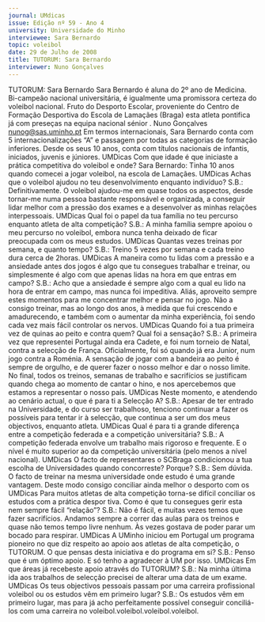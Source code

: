 ```yaml
---
journal: UMdicas
issue: Edição nº 59 - Ano 4
university: Universidade do Minho
interviewee: Sara Bernardo
topic: voleibol
date: 29 de Julho de 2008
title: TUTORUM: Sara Bernardo
interviewer: Nuno Gonçalves
---
```


TUTORUM: Sara Bernardo
Sara Bernardo é aluna do 2º ano de Medicina. Bi-campeão
nacional universitária, é igualmente uma promissora certeza do
voleibol nacional. Fruto do Desporto Escolar, proveniente do
Centro de Formação Desportiva do Escola de Lamaçães (Braga) esta atleta
pontifica já com preseças na equipa nacional sénior .
Nuno Gonçalves
nunog@sas.uminho.pt
Em termos internacionais, Sara
Bernardo conta com 5
internacionalizações “A” e
passagem por todas as categorias
de formação inferiores. Desde os
seus 10 anos, conta com títulos
nacionais de infantis, iniciados,
juvenis e júniores.
UMDicas Com que idade é que
iniciaste a prática competitiva do
voleibol e onde?
Sara Bernardo: Tinha 10 anos
quando comecei a jogar voleibol,
na escola de Lamaçães.
UMDicas Achas que o voleibol
ajudou no teu desenvolvimento
enquanto indivíduo?
S.B.: Definitivamente. O voleibol
ajudou-me em quase todos os
aspectos, desde tornar-me numa
pessoa bastante responsável e
organizada, a conseguir lidar
melhor com a pressão dos exames
e a desenvolver as minhas
relações interpessoais.
UMDicas Qual foi o papel da tua
família no teu percurso enquanto
atleta de alta competição?
S.B.: A minha família sempre
apoiou o meu percurso no voleibol,
embora nunca tenha deixado de
ficar preocupada com os meus
estudos.
UMDicas Quantas vezes treinas
por semana, e quanto tempo?
S.B.: Treino 5 vezes por semana e
cada treino dura cerca de 2horas.
UMDicas A maneira como tu lidas
com a pressão e a ansiedade
antes dos jogos é algo que tu
consegues trabalhar e treinar, ou
simplesmente é algo com que
apenas lidas na hora em que
entras em campo?
S.B.: Acho que a ansiedade é
sempre algo com a qual eu lido na
hora de entrar em campo, mas
nunca foi impeditiva. Aliás,
aproveito sempre estes
momentos para me concentrar
melhor e pensar no jogo.
Não a consigo treinar, mas ao
longo dos anos, à medida que fui
crescendo e amadurecendo, e
também com o aumentar da
minha experiência, foi sendo cada
vez mais fácil controlar os nervos.
UMDicas Quando foi a tua
primeira vez de quinas ao peito e
contra quem? Qual foi a
sensação?
S.B.: A primeira vez que
representei Portugal ainda era
Cadete, e foi num torneio de Natal,
contra a selecção de
França.
Oficialmente, foi só quando já era
Junior, num jogo contra a Roménia.
A sensação de jogar com a
bandeira ao peito é sempre de
orgulho, e de querer fazer o nosso
melhor e dar o nosso limite. No
final, todos os treinos, semanas de
trabalho e sacrifícios se justificam
quando chega ao momento de
cantar o hino, e nos apercebemos
que estamos a representar o
nosso país.
UMDicas Neste momento, e
atendendo ao cenário actual, o que
é para ti a Selecção A?
S.B.: Apesar de ter entrado na
Universidade, e do curso ser
trabalhoso, tenciono continuar a
fazer os possíveis para tentar ir à
selecção, que continua a ser um
dos meus objectivos, enquanto
atleta.
UMDicas Qual é para ti a grande
diferença entre a competição
federada e a competição
universitária?
S.B.: A competição federada
envolve um trabalho mais rigoroso
e frequente. E o nível é muito
superior ao da competição
universitária (pelo menos a nível
nacional).
UMDicas O facto de
representares o SCBraga
condicionou a tua escolha de
Universidades quando
concorreste? Porque?
S.B.: Sem dúvida. O facto de treinar
na mesma universidade onde
estudo é uma grande vantagem.
Deste modo consigo conciliar
ainda melhor o desporto com os
UMDicas Para muitos atletas de
alta competição torna-se difícil
conciliar os estudos com a prática
despor tiva. Como é que tu
consegues gerir esta nem sempre
fácil “relação”?
S.B.: Não é fácil, e muitas vezes
temos que fazer sacrifícios.
Andamos sempre a correr das
aulas para os treinos e quase não
temos tempo livre nenhum. Às
vezes gostava de poder parar um
bocado para respirar.
UMDicas A UMinho iniciou em
Portugal um programa pioneiro no
que diz respeito ao apoio aos
atletas de alta competição, o
TUTORUM. O que pensas desta
iniciativa e do programa em si?
S.B.: Penso que é um óptimo apoio.
E só tenho a agradecer à UM por
isso.
UMDicas Em que áreas já
recebeste apoio através do
TUTORUM?
S.B.: Na minha última ida aos
trabalhos de selecção precisei de
alterar uma data de um exame.
UMDicas Os teus objectivos
pessoais passam por uma carreira
profissional voleibol ou os estudos
vêm em primeiro lugar?
S.B.: Os estudos vêm em primeiro
lugar, mas para já acho
perfeitamente possível conseguir
conciliá-los com uma carreira no
voleibol.voleibol.voleibol.voleibol.